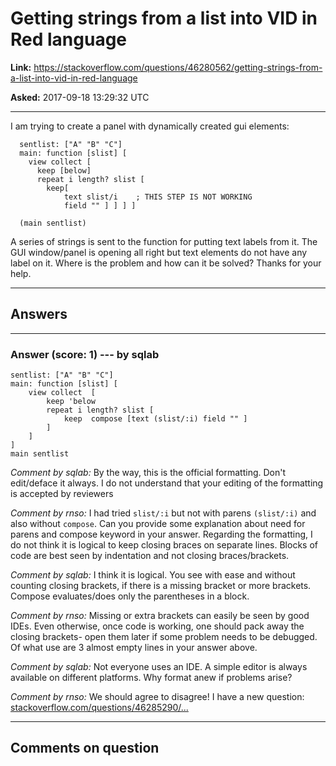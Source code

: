 # Getting strings from a list into VID in Red language

**Link:**
<https://stackoverflow.com/questions/46280562/getting-strings-from-a-list-into-vid-in-red-language>

**Asked:** 2017-09-18 13:29:32 UTC

------------------------------------------------------------------------

I am trying to create a panel with dynamically created gui elements:

      sentlist: ["A" "B" "C"]
      main: function [slist] [
        view collect [
          keep [below]
          repeat i length? slist [
            keep[
                text slist/i    ; THIS STEP IS NOT WORKING
                field "" ] ] ] ]

      (main sentlist) 

A series of strings is sent to the function for putting text labels from
it. The GUI window/panel is opening all right but text elements do not
have any label on it. Where is the problem and how can it be solved?
Thanks for your help.

------------------------------------------------------------------------

## Answers

------------------------------------------------------------------------

### Answer (score: 1) --- by sqlab

    sentlist: ["A" "B" "C"]
    main: function [slist] [
        view collect  [
            keep 'below
            repeat i length? slist [
                keep  compose [text (slist/:i) field "" ]
            ]
        ] 
    ]
    main sentlist 

*Comment by sqlab:* By the way, this is the official formatting. Don\'t
edit/deface it always. I do not understand that your editing of the
formatting is accepted by reviewers

*Comment by rnso:* I had tried `slist/:i` but not with parens
`(slist/:i)` and also without `compose`. Can you provide some
explanation about need for parens and compose keyword in your answer.
Regarding the formatting, I do not think it is logical to keep closing
braces on separate lines. Blocks of code are best seen by indentation
and not closing braces/brackets.

*Comment by sqlab:* I think it is logical. You see with ease and without
counting closing brackets, if there is a missing bracket or more
brackets. Compose evaluates/does only the parentheses in a block.

*Comment by rnso:* Missing or extra brackets can easily be seen by good
IDEs. Even otherwise, once code is working, one should pack away the
closing brackets- open them later if some problem needs to be debugged.
Of what use are 3 almost empty lines in your answer above.

*Comment by sqlab:* Not everyone uses an IDE. A simple editor is always
available on different platforms. Why format anew if problems arise?

*Comment by rnso:* We should agree to disagree! I have a new question:
[stackoverflow.com/questions/46285290/...](https://stackoverflow.com/questions/46285290/printing-out-text-of-all-gui-elements-in-red-language "printing out text of all gui elements in red language")

------------------------------------------------------------------------

## Comments on question

